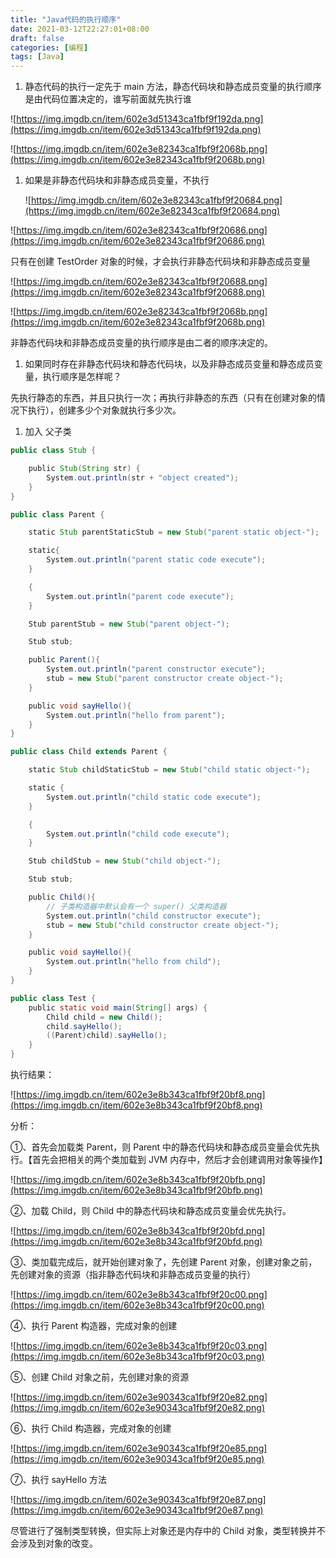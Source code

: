 ```yaml
---
title: "Java代码的执行顺序"
date: 2021-03-12T22:27:01+08:00
draft: false
categories: [编程]
tags: [Java]
---
```


1. 静态代码的执行一定先于 main 方法，静态代码块和静态成员变量的执行顺序是由代码位置决定的，谁写前面就先执行谁

![https://img.imgdb.cn/item/602e3d51343ca1fbf9f192da.png](https://img.imgdb.cn/item/602e3d51343ca1fbf9f192da.png)

![https://img.imgdb.cn/item/602e3e82343ca1fbf9f2068b.png](https://img.imgdb.cn/item/602e3e82343ca1fbf9f2068b.png)

1. 如果是非静态代码块和非静态成员变量，不执行

    ![https://img.imgdb.cn/item/602e3e82343ca1fbf9f20684.png](https://img.imgdb.cn/item/602e3e82343ca1fbf9f20684.png)

![https://img.imgdb.cn/item/602e3e82343ca1fbf9f20686.png](https://img.imgdb.cn/item/602e3e82343ca1fbf9f20686.png)

只有在创建 TestOrder 对象的时候，才会执行非静态代码块和非静态成员变量

![https://img.imgdb.cn/item/602e3e82343ca1fbf9f20688.png](https://img.imgdb.cn/item/602e3e82343ca1fbf9f20688.png)

![https://img.imgdb.cn/item/602e3e82343ca1fbf9f2068b.png](https://img.imgdb.cn/item/602e3e82343ca1fbf9f2068b.png)

非静态代码块和非静态成员变量的执行顺序是由二者的顺序决定的。

1. 如果同时存在非静态代码块和静态代码块，以及非静态成员变量和静态成员变量，执行顺序是怎样呢？

先执行静态的东西，并且只执行一次；再执行非静态的东西（只有在创建对象的情况下执行），创建多少个对象就执行多少次。

1. 加入 父子类

```java
public class Stub {

    public Stub(String str) {
        System.out.println(str + "object created");
    }
}

```

```java
public class Parent {

    static Stub parentStaticStub = new Stub("parent static object-");

    static{
        System.out.println("parent static code execute");
    }

    {
        System.out.println("parent code execute");
    }

    Stub parentStub = new Stub("parent object-");

    Stub stub;

    public Parent(){
        System.out.println("parent constructor execute");
        stub = new Stub("parent constructor create object-");
    }

    public void sayHello(){
        System.out.println("hello from parent");
    }
}

```

```java
public class Child extends Parent {

    static Stub childStaticStub = new Stub("child static object-");

    static {
        System.out.println("child static code execute");
    }

    {
        System.out.println("child code execute");
    }

    Stub childStub = new Stub("child object-");

    Stub stub;

    public Child(){
        // 子类构造器中默认会有一个 super() 父类构造器
        System.out.println("child constructor execute");
        stub = new Stub("child constructor create object-");
    }

    public void sayHello(){
        System.out.println("hello from child");
    }
}

```

```java
public class Test {
    public static void main(String[] args) {
        Child child = new Child();
        child.sayHello();
        ((Parent)child).sayHello();
    }
}

```

执行结果：

![https://img.imgdb.cn/item/602e3e8b343ca1fbf9f20bf8.png](https://img.imgdb.cn/item/602e3e8b343ca1fbf9f20bf8.png)

分析：

①、首先会加载类 Parent，则 Parent 中的静态代码块和静态成员变量会优先执行。【首先会把相关的两个类加载到 JVM 内存中，然后才会创建调用对象等操作】

![https://img.imgdb.cn/item/602e3e8b343ca1fbf9f20bfb.png](https://img.imgdb.cn/item/602e3e8b343ca1fbf9f20bfb.png)

②、加载 Child，则 Child 中的静态代码块和静态成员变量会优先执行。

![https://img.imgdb.cn/item/602e3e8b343ca1fbf9f20bfd.png](https://img.imgdb.cn/item/602e3e8b343ca1fbf9f20bfd.png)

③、类加载完成后，就开始创建对象了，先创建 Parent 对象，创建对象之前，先创建对象的资源（指非静态代码块和非静态成员变量的执行）

![https://img.imgdb.cn/item/602e3e8b343ca1fbf9f20c00.png](https://img.imgdb.cn/item/602e3e8b343ca1fbf9f20c00.png)

④、执行 Parent 构造器，完成对象的创建

![https://img.imgdb.cn/item/602e3e8b343ca1fbf9f20c03.png](https://img.imgdb.cn/item/602e3e8b343ca1fbf9f20c03.png)

⑤、创建 Child 对象之前，先创建对象的资源

![https://img.imgdb.cn/item/602e3e90343ca1fbf9f20e82.png](https://img.imgdb.cn/item/602e3e90343ca1fbf9f20e82.png)

⑥、执行 Child 构造器，完成对象的创建

![https://img.imgdb.cn/item/602e3e90343ca1fbf9f20e85.png](https://img.imgdb.cn/item/602e3e90343ca1fbf9f20e85.png)

⑦、执行 sayHello 方法

![https://img.imgdb.cn/item/602e3e90343ca1fbf9f20e87.png](https://img.imgdb.cn/item/602e3e90343ca1fbf9f20e87.png)

尽管进行了强制类型转换，但实际上对象还是内存中的 Child 对象，类型转换并不会涉及到对象的改变。

